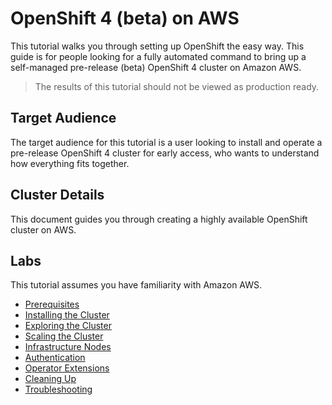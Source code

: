 # OpenShift 4 (beta) on AWS
This tutorial walks you through setting up OpenShift the easy way. This guide
is for people looking for a fully automated command to bring up a
self-managed pre-release (beta) OpenShift 4 cluster on Amazon AWS.

> The results of this tutorial should not be viewed as production ready.

## Target Audience

The target audience for this tutorial is a user looking to install and
operate a pre-release OpenShift 4 cluster for early access, who wants to
understand how everything fits together.

## Cluster Details

This document guides you through creating a highly available OpenShift
cluster on AWS.

## Labs

This tutorial assumes you have familiarity with Amazon AWS.

* [Prerequisites](docs/01-prerequisites.md)
* [Installing the Cluster](docs/02-install.md)
* [Exploring the Cluster](docs/03-explore.md)
* [Scaling the Cluster](docs/04-scaling-cluster.md)
* [Infrastructure Nodes](docs/05-infrastructure-nodes.md)
* [Authentication](docs/06-authentication.md)
* [Operator Extensions](docs/07-extensions.md)
* [Cleaning Up](docs/98-cleanup.md)
* [Troubleshooting](docs/99-troubleshooting.md)
